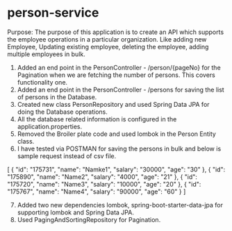 # person-service

Purpose:
The purpose of this application is to create an API which supports the employee operations in a particular organization. Like adding new Employee, Updating existing employee, deleting the employee, adding multiple employees in bulk.

1) Added an end point in the PersonController - /person/{pageNo} for the Pagination when we are fetching the number of persons. 
   This covers functionality one.
2) Added an end point in the PersonController - /persons for saving the list of persons in the Database.
3) Created new class PersonRepository and used Spring Data JPA for doing the Database operations.
4) All the database related information is configured in the application.properties.
5) Removed the Broiler plate code and used lombok in the Person Entity class.
6) I have tested via POSTMAN for saving the persons in bulk and below is sample request instead of csv file.

[
    {
        "id": "175731",
        "name": "Namke1",
        "salary": "30000",
		"age": "30"
    },
    {
        "id": "175890",
        "name": "Name2",
        "salary": "4000",
		"age": "21"
    },
    {
        "id": "175720",
        "name": "Name3",
        "salary": "10000",
		"age": "20"
    },
    {
        "id": "175767",
        "name": "Name4",
        "salary": "90000",
		"age": "60"
    }
]

7) Added two new dependencies lombok, spring-boot-starter-data-jpa for supporting lombok and Spring Data JPA.
8) Used PagingAndSortingRepository for Pagination.

